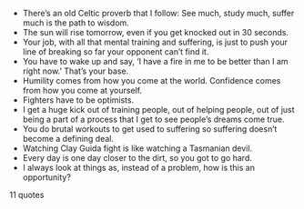  - There’s an old Celtic proverb that I follow: See much, study much, suffer much is the path to wisdom.
 - The sun will rise tomorrow, even if you get knocked out in 30 seconds.
 - Your job, with all that mental training and suffering, is just to push your line of breaking so far your opponent can’t find it.
 - You have to wake up and say, ‘I have a fire in me to be better than I am right now.’ That’s your base.
 - Humility comes from how you come at the world. Confidence comes from how you come at yourself.
 - Fighters have to be optimists.
 - I get a huge kick out of training people, out of helping people, out of just being a part of a process that I get to see people’s dreams come true.
 - You do brutal workouts to get used to suffering so suffering doesn’t become a defining deal.
 - Watching Clay Guida fight is like watching a Tasmanian devil.
 - Every day is one day closer to the dirt, so you got to go hard.
 - I always look at things as, instead of a problem, how is this an opportunity?

11 quotes